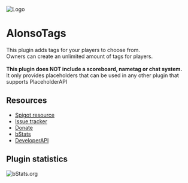 ![Logo](https://i.imgur.com/zPgiAnm.png)

# AlonsoTags
This plugin adds tags for your players to choose from.\
Owners can create an unlimited amount of tags for players.\
\
**This plugin does NOT include a scoreboard, nametag or chat system.**\
It only provides placeholders that can be used in any other plugin that supports PlaceholderAPI
## Resources
- [Spigot resource](https://www.spigotmc.org/resources/X/)
- [Issue tracker](https://github.com/AlonsoAliaga/AlonsoTags/issues)
- [Donate](https://paypal.me/AlonsoAliaga)
- [bStats](https://bstats.org/plugin/bukkit/AlonsoTags)
- [DeveloperAPI](https://github.com/AlonsoAliaga/AlonsoTags/wiki/AlonsoTagsAPI)

## Plugin statistics
![bStats.org](https://bstats.org/signatures/bukkit/AlonsoTags.svg)
